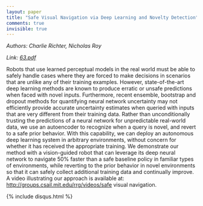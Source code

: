 ```yaml
---
layout: paper
title: "Safe Visual Navigation via Deep Learning and Novelty Detection"
comments: true
invisible: true
---
```


<p class="text-left"><i>Authors: Charlie Richter, Nicholas Roy</i></p>
<p class="text-left"><i>Link: <a href="https://storage.googleapis.com/rss2017-papers/63.pdf">63.pdf</a></i></p>

Robots that use learned perceptual models in the real world must be able to safely handle cases where they are forced to make decisions in scenarios that are unlike any of their training examples. However, state-of-the-art deep learning methods are known to produce erratic or unsafe predictions when faced with novel inputs. Furthermore, recent ensemble, bootstrap and dropout methods for quantifying neural network uncertainty may not efficiently provide accurate uncertainty estimates when queried with inputs that are very different from their training data. Rather than unconditionally trusting the predictions of a neural network for unpredictable real-world data, we use an autoencoder to recognize when a query is novel, and revert to a safe prior behavior. With this capability, we can deploy an autonomous deep learning system in arbitrary environments, without concern for whether it has received the appropriate training. We demonstrate our method with a vision-guided robot that can leverage its deep neural network to navigate 50% faster than a safe baseline policy in familiar types of environments, while reverting to the prior behavior in novel environments so that it can safely collect additional training data and continually improve. A video illustrating our approach is available at: http://groups.csail.mit.edu/rrg/videos/safe visual navigation.

{% include disqus.html %}
